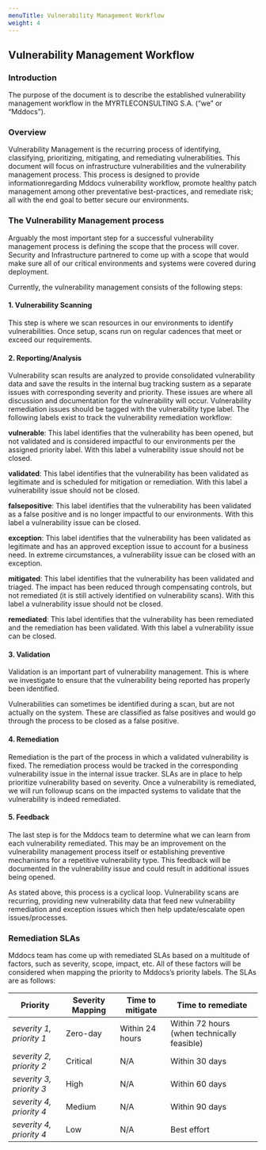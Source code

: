 ```yaml
---
menuTitle: Vulnerability Management Workflow
weight: 4
---
```


## Vulnerability Management Workflow

### Introduction

The purpose of the document is to describe the established vulnerability management workflow in the MYRTLECONSULTING S.A. (“we” or “Mddocs”).

### Overview

Vulnerability Management is the recurring process of identifying, classifying, prioritizing, mitigating, and remediating vulnerabilities. This document will focus on infrastructure vulnerabilities and the vulnerability management process. This process is designed to provide informationregarding Mddocs vulnerability workflow, promote healthy patch management among other preventative best-practices, and remediate risk; all with the end goal to better secure our environments.

### The Vulnerability Management process

Arguably the most important step for a successful vulnerability management process is defining the scope that the process will cover. Security and Infrastructure partnered to come up with a scope that would make sure all of our critical environments and systems were covered during deployment.

Currently, the vulnerability management consists of the following steps: 

#### 1. Vulnerability Scanning

This step is where we scan resources in our environments to identify vulnerabilities. Once setup, scans run on regular cadences that meet or exceed our requirements.

#### 2. Reporting/Analysis

Vulnerability scan results are analyzed to provide consolidated vulnerability data and save the results in the internal bug tracking sustem as a separate issues with corresponding severity and priority.
 These issues are where all discussion and documentation for the vulnerability will occur. Vulnerability remediation issues should be tagged with the vulnerability type label. The following labels exist to track the vulnerability remediation workflow:

**vulnerable**: This label identifies that the vulnerability has been opened, but not validated and is considered impactful to our environments per the assigned priority label. With this label a vulnerability issue should not be closed.

**validated**: This label identifies that the vulnerability has been validated as legitimate and is scheduled for mitigation or remediation. With this label a vulnerability issue should not be closed.

**falsepositive**: This label identifies that the vulnerability has been validated as a false positive and is no longer impactful to our environments. With this label a vulnerability issue can be closed.

**exception**: This label identifies that the vulnerability has been validated as legitimate and has an approved exception issue to account for a business need. In extreme circumstances, a vulnerability issue can be closed with an exception.

**mitigated**: This label identifies that the vulnerability has been validated and triaged. The impact has been reduced through compensating controls, but not remediated (it is still actively identified on vulnerability scans). With this label a vulnerability issue should not be closed.

**remediated**: This label identifies that the vulnerability has been remediated and the remediation has been validated. With this label a vulnerability issue can be closed.

#### 3. Validation

Validation is an important part of vulnerability management. This is where we investigate to ensure that the vulnerability being reported has properly been identified.

Vulnerabilities can sometimes be identified during a scan, but are not actually on the system. These are classified as false positives and would go through the process to be closed as a false positive.

#### 4. Remediation

Remediation is the part of the process in which a validated vulnerability is fixed. The remediation process would be tracked in the corresponding vulnerability issue in the internal issue tracker. SLAs are in place to help prioritize vulnerability based on severity. Once a vulnerability is remediated, we will run followup scans on the impacted systems to validate that the vulnerability is indeed remediated.

#### 5. Feedback
The last step is for the Mddocs team to determine what we can learn from each vulnerability remediated. This may be an improvement on the vulnerability management process itself or establishing preventive mechanisms for a repetitive vulnerability type. This feedback will be documented in the vulnerability issue and could result in additional issues being opened.

As stated above, this process is a cyclical loop. Vulnerability scans are recurring, providing new vulnerability data that feed new vulnerability remediation and exception issues which then help update/escalate open issues/processes.

### Remediation SLAs

Mddocs team has come up with remediated SLAs based on a multitude of factors, such as severity, scope, impact, etc. All of these factors will be considered when mapping the priority to Mddocs’s priority labels. The SLAs are as follows:

|Priority                |Severity Mapping|Time to mitigate|Time to remediate|
|---------------|--|--|--|
|*severity 1, priority 1* | Zero-day | Within 24 hours | Within 72 hours (when technically feasible) |
|*severity 2, priority 2* | Critical | N/A             | Within 30 days                              |
|*severity 3, priority 3* | High     | N/A             | Within 60 days                              |
|*severity 4, priority 4* | Medium   | N/A             | Within 90 days                              |
|*severity 4, priority 4* | Low      | N/A             | Best effort                                 |